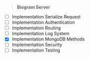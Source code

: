 > **Biogram Server**

- [ ] Implementation Serialize Request
- [ ] Implementation Authentication
- [ ] Implementation Routing
- [ ] Implementation Log System
- [x] Implementation MongoDB Methods
- [ ] Implementation Security
- [ ] Implementation Testing
